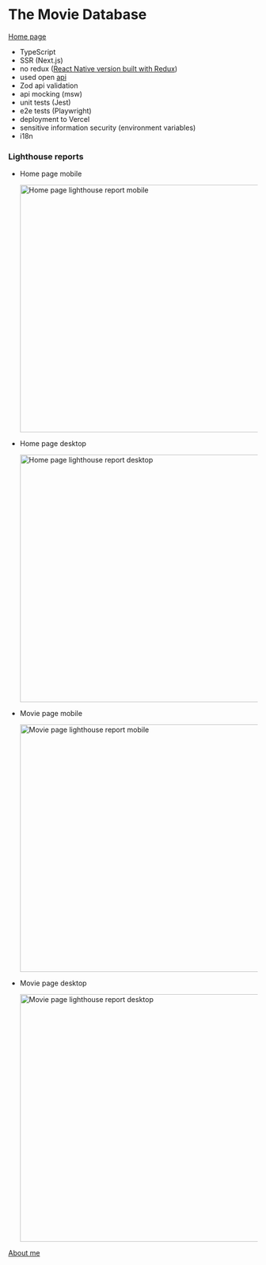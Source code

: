 # The Movie Database

[Home page](https://movie-db-app-web.vercel.app/)

- TypeScript
- SSR (Next.js)
- no redux ([React Native version built with Redux](https://github.com/petrovmiroslav/movieDBapp))
- used open [api](https://developers.themoviedb.org/3/getting-started/introduction)
- Zod api validation
- api mocking (msw)
- unit tests (Jest)
- e2e tests (Playwright)
- deployment to Vercel
- sensitive information security (environment variables)
- i18n

### Lighthouse reports
- Home page mobile

  <img src="https://lh3.googleusercontent.com/pw/AL9nZEWLO62-LkBpz3ZUC6TTxbzvqxm7NXgGNtAb1iENzI3TGBJUP7WzcJBuPsiDXVdPMF747ViYV5E3c2ZwkUqInPJK_nCnWFSWMWUF00ilSpZDF3tVlPapwL_btof9xOo9OD6QNEQ4hqv4Daq9XRh25no=d" alt="Home page lighthouse report mobile" width="500"/>
- Home page desktop

  <img src="https://lh3.googleusercontent.com/pw/AL9nZEXAdQhcJv2sGV5-ZfgP2b_tBKzI6RssLRTDpX05gk5r0EdRp-aqJjBOcOPPPTQPUjEgcuoLZomB8CyxGFredYGf4ETXUg2AkZWrTu5rclfixs5MgX9GPOTmykASE4qobF4BkMJlgqulYjjiRZDa_Cg=d" alt="Home page lighthouse report desktop" width="500"/>
- Movie page mobile

  <img src="https://lh3.googleusercontent.com/pw/AL9nZEW6Tlii_L1ywYIYF7KZs5bf76L3qeHSNB17_rASY-m3_aKrrTCHsmyVb19FSc4zqTlr6r1SDuwQYx8pP4QFEji7Z5XazOqQGYJepGlItcaunDGClcTVL5N7aAUbYsZFuy0MN5jaZMFcpC2kPXY7bpw=d" alt="Movie page lighthouse report mobile" width="500"/>
- Movie page desktop

  <img src="https://lh3.googleusercontent.com/pw/AL9nZEXzPW2GxAIyHRfF2qjxppzkoZwgFL5uQQVO8JylwYntBy4V41_5DUs0FXHv_a7-fJGji8OhJMCXs1S0hFID0ZdSmN9skqtqa4YCr8caaBRmuVZcUQgFp7aqC2pfVypLBwelOltdHa54-NsWfdeYSEI=d" alt="Movie page lighthouse report desktop" width="500"/>

[About me](https://petrovmiroslav.github.io/miroslavpetrov/)
